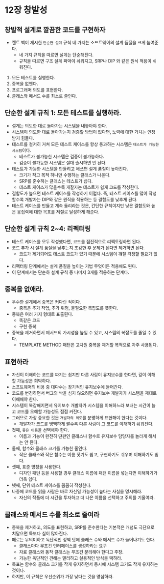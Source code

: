 # 12장 창발성

## 창발적 설계로 깔끔한 코드를 구현하자

- 켄트 백이 제시한 `단순한 설계` 규칙 네 가지는 소프트웨어의 설계 품질을 크게 높여준다.
  - 네 가지 규칙을 따르면 설계는 단순해진다.
  - 규칙을 따르면 구조 설계 파악이 쉬워지고, SRP나 DIP 와 같은 원식 적용이 쉬워진다.

1. 모든 테스트를 실행한다.
2. 중복을 없앤다.
3. 프로그래머 의도를 표현한다.
4. 클래스와 메서드 수를 최소로 줄인다.

## 단순한 설계 규칙 1: 모든 테스트를 실행하라.

- 설계는 의도한 대로 돌아가는 시스템을 내놓아야 한다.
- 시스템이 의도한 대로 돌아가는지 검증할 방법이 없다면, 노력에 대한 가치는 인정받기 힘들다.
- 테스트를 철저히 거쳐 모든 테스트 케이스를 항상 통과하는 시스템은 `테스트가 가능한 시스템`이다.
  - 테스트가 불가능한 시스템은 검증이 불가능하다.
  - 검증이 불가능한 시스템은 절대 출시하면 안 된다.
- 테스트가 가능한 시스템을 만들려고 애쓰면 설계 품질이 높아진다.
  - 크기가 작고 목적 하나만 수행하는 클래스가 나온다.
  - SRP를 준수하는 클래스는 테스트가 쉽다.
  - 테스트 케이스가 많을수록 개잘자는 테스트가 쉽게 코드를 작성한다.
- 결합도가 높으면 테스트 케이스를 작성하기 어렵다. 즉, 테스트 케이스를 많이 작성할수록 개발자는 DIP와 같은 원직을 적용하는 등 결합도를 낮추게 된다.
- 테스트 케이스를 만들고 계속 돌리라는 것은, 간단한 규칙이지만 낮은 결합도와 높은 응집력에 대한 목표를 저절로 달성하게 해준다.

## 단순한 설계 규칙 2~4: 리펙터링

- 테스트 케이스를 모두 작성했다면, 코드를 점진적으로 리펙토링하면 된다.
- 코드 추가 시 설계 품질을 낮추는지 조감한 후 문제가 된다면 제거하면 된다.
  - 코드가 제거되어도 테스트 코드가 있기 때문에 시스템이 꺠질 걱정할 필요가 없다.
- 리펙터링 단계에서는 설계 품질을 높이는 기법 무엇이든 적용해도 된다.
- 이 단계에서는 단순하 설계 규칙 중 나머지 3개를 적용하는 단계다.

## 중복을 없애라.

- 우수한 설계에서 중복은 커다란 적이다.
  - 중복은 추가 작업, 추가 위험, 불필요한 복잡도를 뜻한다.
- 중복은 여러 가지 형태로 표출된다.
  - 똑같은 코드
  - 구현 중복
- 중복을 제거하면서 메서드의 가시성을 높일 수 있고, 시스템의 복잡도를 줄일 수 있다.
  - TEMPLATE METHOD 패턴은 고차원 중복을 제거할 복적으로 자주 사용된다.

## 표현하라

- 자신이 이해하는 코드를 짜기는 쉽지만 다른 사람이 유지보수를 한다면, 깊이 이해할 가능성은 희박하다.
- 소프트웨어의 비용 중 대다수는 장기적인 유지보수에 들어간다.
- 코드를 변경하면서 버그의 싹을 심지 않으려면 유지보수 개발자가 시스템을 제대로 이해해야 한다.
- 시스템이 복잡해지면서 유지보수 개발자가 시스템을 이해하느라 보내는 시간이 늘고 코드를 오해할 가능성도 점점 커진다.
- 그러므로 가장 중요한 것은 `개발자의 의도`를 분명하게 표현해야 한다는 것이다.
  - 개발자가 코드를 명백하게 짤수록 다른 사람이 그 코드를 이해하기 쉬워진다.
- 첫째, `좋은 이름`을 선택해야 한다.
  - 이름과 기능이 완전히 딴판인 클래스나 함수로 유지보수 담당자를 놀라게 해서는 안 된다.
- 둘째, 함수와 클래스 크기를 가능한 줄인다.
  - 작은 클래스와 작은 함수는 이름 짓기도 쉽고, 구현하기도 쉬우며 이해하기도 쉽다.
- 셋째, 표준 명칭을 사용한다.
  - 디자인 패턴 등을 사용할 경우 클래스 이름에 패턴 이름을 넣는다면 이해하기가 더욱 쉽다.
- 넷째, 단위 테스트 케이스를 꼼꼼히 작성한다.
- 나중에 코드를 읽을 사람은 바로 자신일 가능성이 높다는 사실을 명시해라.
  - 자신의 작품에 더 시간을 투자하고 더 나은 이름을 선택하고 주의를 기울여라.

## 클래스와 메서드 수를 최소로 줄여라

- 중복을 제거하고, 의도를 표현하고, SRP를 준수한다는 기본적은 개념도 극단으로 치달으면 득보다 실이 많아진다.
- 때로는 무의미하고 독단적인 정책 탓에 클래스 수와 메서드 수가 늘어나기도 한다.
  - 클래스마다 무조건 인터페이스를 생성하라는 요구
  - 자료 클래스와 동작 클래스는 무조건 분리해야 한다고 주장.
  - 가능한 독단적인 견해는 멀리하고 실용적인 방식을 택하라.
- 목표는 함수와 클래스 크기를 작게 유지하면서 동시에 시스템 크기도 작게 유지하는 것이다.
- 하지만, 이 규칙은 우선순위가 가장 낮다는 것을 명심하라.